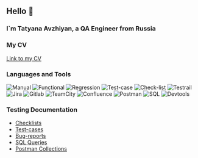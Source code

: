 ## Hello 👋
### I`m Tatyana Avzhiyan, a QA Engineer from Russia

### My CV 
[Link to my CV]()

### Languages and Tools
![Manual](https://img.shields.io/badge/-Manual_testing-FFD700?style=for-the-badge&logo=EC5990)
![Functional](https://img.shields.io/badge/-Functional_testing-FFD700?style=for-the-badge&logo=EC5990)
![Regression](https://img.shields.io/badge/-Regression_testing-FFD700?style=for-the-badge&logo=EC5990)
![Test-case](https://img.shields.io/badge/-Testcase-FFD700?style=for-the-badge&logo=check)
![Check-list](https://img.shields.io/badge/-Checklist-FFD700?style=for-the-badge&logo=checklist)
![Testrail](https://img.shields.io/badge/-Testrail-FFD700?style=for-the-badge&logo=test)
![Jira](https://img.shields.io/badge/-Jira-FFD700?style=for-the-badge&logo=jira)
![Gitlab](https://img.shields.io/badge/-GitLab-FFD700?style=for-the-badge&logo=gitlab)
![TeamCity](https://img.shields.io/badge/-TeamCity-FFD700?style=for-the-badge&logo=teamcity)
![Confluence](https://img.shields.io/badge/-Confluence-FFD700?style=for-the-badge&logo=confluence)
![Postman](https://img.shields.io/badge/-Postman-FFD700?style=for-the-badge&logo=postman)
![SQL](https://img.shields.io/badge/-SQL-FFD700?style=for-the-badge&logo=mysql)
![Devtools](https://img.shields.io/badge/-Devtools-FFD700?style=for-the-badge&logo=google)

### Testing Documentation
- [Checklists]()
- [Test-cases]()
- [Bug-reports]()
- [SQL Queries](https://github.com/Avzhiyan/SQL-Queries)
- [Postman Collections]()
